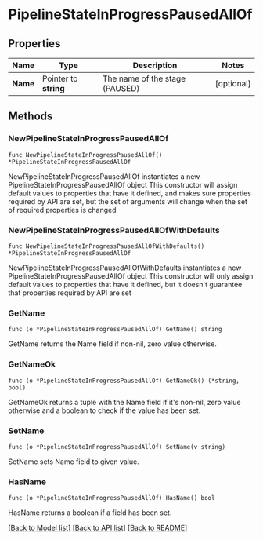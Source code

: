 # PipelineStateInProgressPausedAllOf

## Properties

Name | Type | Description | Notes
------------ | ------------- | ------------- | -------------
**Name** | Pointer to **string** | The name of the stage (PAUSED) | [optional] 

## Methods

### NewPipelineStateInProgressPausedAllOf

`func NewPipelineStateInProgressPausedAllOf() *PipelineStateInProgressPausedAllOf`

NewPipelineStateInProgressPausedAllOf instantiates a new PipelineStateInProgressPausedAllOf object
This constructor will assign default values to properties that have it defined,
and makes sure properties required by API are set, but the set of arguments
will change when the set of required properties is changed

### NewPipelineStateInProgressPausedAllOfWithDefaults

`func NewPipelineStateInProgressPausedAllOfWithDefaults() *PipelineStateInProgressPausedAllOf`

NewPipelineStateInProgressPausedAllOfWithDefaults instantiates a new PipelineStateInProgressPausedAllOf object
This constructor will only assign default values to properties that have it defined,
but it doesn't guarantee that properties required by API are set

### GetName

`func (o *PipelineStateInProgressPausedAllOf) GetName() string`

GetName returns the Name field if non-nil, zero value otherwise.

### GetNameOk

`func (o *PipelineStateInProgressPausedAllOf) GetNameOk() (*string, bool)`

GetNameOk returns a tuple with the Name field if it's non-nil, zero value otherwise
and a boolean to check if the value has been set.

### SetName

`func (o *PipelineStateInProgressPausedAllOf) SetName(v string)`

SetName sets Name field to given value.

### HasName

`func (o *PipelineStateInProgressPausedAllOf) HasName() bool`

HasName returns a boolean if a field has been set.


[[Back to Model list]](../README.md#documentation-for-models) [[Back to API list]](../README.md#documentation-for-api-endpoints) [[Back to README]](../README.md)



